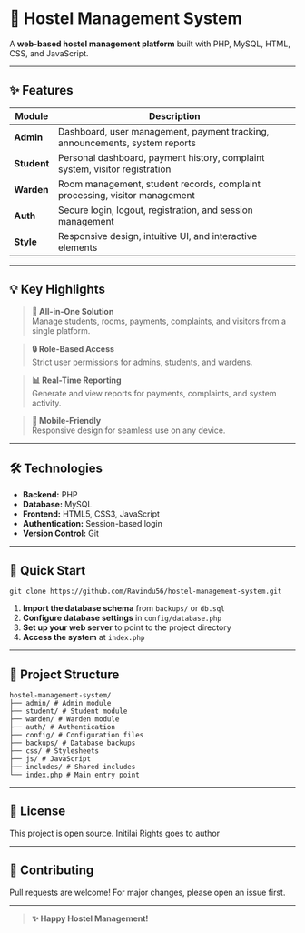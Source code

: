 # 🏢 Hostel Management System

A **web-based hostel management platform** built with PHP, MySQL, HTML, CSS, and JavaScript.

---

## ✨ Features

| Module        | Description                                                                 |
|---------------|-----------------------------------------------------------------------------|
| **Admin**     | Dashboard, user management, payment tracking, announcements, system reports |
| **Student**   | Personal dashboard, payment history, complaint system, visitor registration |
| **Warden**    | Room management, student records, complaint processing, visitor management  |
| **Auth**      | Secure login, logout, registration, and session management                  |
| **Style**     | Responsive design, intuitive UI, and interactive elements                   |

---

## 💡 Key Highlights

> **🚀 All-in-One Solution**  
> Manage students, rooms, payments, complaints, and visitors from a single platform.

> **🔒 Role-Based Access**  
> Strict user permissions for admins, students, and wardens.

> **📊 Real-Time Reporting**  
> Generate and view reports for payments, complaints, and system activity.

> **📱 Mobile-Friendly**  
> Responsive design for seamless use on any device.

---

## 🛠️ Technologies

- **Backend:** PHP
- **Database:** MySQL
- **Frontend:** HTML5, CSS3, JavaScript
- **Authentication:** Session-based login
- **Version Control:** Git

---

## 🚀 Quick Start

`git clone https://github.com/Ravindu56/hostel-management-system.git`

1. **Import the database schema** from `backups/` or `db.sql`
2. **Configure database settings** in `config/database.php`
3. **Set up your web server** to point to the project directory
4. **Access the system** at `index.php`

---

## 📂 Project Structure


```
hostel-management-system/
├── admin/ # Admin module
├── student/ # Student module
├── warden/ # Warden module
├── auth/ # Authentication
├── config/ # Configuration files
├── backups/ # Database backups
├── css/ # Stylesheets
├── js/ # JavaScript
├── includes/ # Shared includes
└── index.php # Main entry point
```
---

## 📜 License

This project is open source.
Initilai Rights goes to author 

---

## 🤝 Contributing

Pull requests are welcome! For major changes, please open an issue first.

---

> **✨ Happy Hostel Management!**

